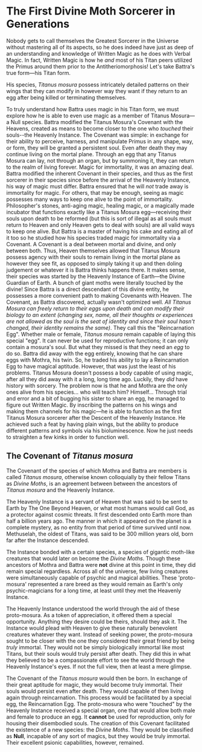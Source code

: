 # The First Divine Moth Sorcerer in Generations

Nobody gets to call themselves the Greatest Sorcerer in the Universe without mastering all of its aspects, so he does indeed have just as deep of an understanding and knowledge of Written Magic as he does with Verbal Magic. In fact, Written Magic is how he *and* most of his Titan peers utilized the Primus around them prior to the Antitheriomorphosis! Let's take Battra's true form—his Titan form. 

His species, *Titanus mosura* possess intricately detailed patterns on their wings that they can modify in however way they want if they return to an egg after being killed or terminating themselves. 

To truly understand how Battra uses magic in his Titan form, we must explore how he is able to even use magic as a member of Titanus Mosura—a Null species. Battra modified the Titanus Mosura's Covenant with the Heavens, created as means to become closer to the one who *touched* their souls--the Heavenly Instance. The Covenant was simple: in exchange for their ability to perceive, harness, and manipulate Primus in any shape, way, or form, they will be granted a persistent soul. Even after death they may continue living on the mortal plane. Through an egg that any Titanus Mosura can lay, not through an organ, but by summoning it, they can return to the realm of living forever. Magic for immortality, it was an amazing deal. Battra modified the inherent Covenant in their species, and thus as the first sorcerer in their species since before the arrival of the Heavenly Instance, his way of magic must differ. Battra ensured that he will *not* trade away is immortality for magic. For others, that may be enough, seeing as magic possesses many ways to keep one alive to the point of immortality. Philosopher's stones, anti-aging magic, healing magic, or a magically made incubator that functions exactly like a Titanus Mosura egg—receiving their souls upon death to be reformed (but this is sort of illegal as all souls must return to Heaven and only Heaven gets to deal with souls) are all valid ways to keep one alive. But Battra is a master of having his cake and eating all of it too so he studied how his species traded magic for immortality via a Covenant. A Covenant is a deal between mortal and divine, and only between both. Thus, Heaven themselves allowed that Titanus Mosura possess agency with their souls to remain living in the mortal plane as however they see fit, as opposed to simply taking it up and then doling judgement or whatever it is Battra thinks happens there. It makes sense, their species was started by the Heavenly Instance of Earth—the Divine Guardian of Earth. A bunch of giant moths were literally touched by the divine! Since Battra is a direct descendant of this divine entity, he possesses a more convenient path to making Covenants with Heaven. The Covenant, as Battra discovered, actually wasn't optimized well. *All Titanus Mosura can freely return to their eggs upon death and can modify their biology to an extent (changing sex, name, all their thoughts or experiences are not allowed as the soul is the seat of identity and since their soul hasn't changed, their identity remains the same)*. They call this the "Reincarnation Egg". Whether male or female, *Titanus mosura* remain capable of laying this special "egg". It can never be used for reproductive functions; it can only contain a mosura's soul. But what they missed is that they need an *egg* to do so. Battra did away with the egg entirely, knowing that he can share eggs with Mothra, his twin. So, he traded his ability to lay a Reincarnation Egg to have magical aptitude. However, that was just the least of his problems. Titanus Mosura doesn't possess a body capable of using magic, after all they did away with it a long, long time ago. Luckily, they *did* have history with sorcery. The problem now is that he and Mothra are the only ones alive from his species… who will teach him? Himself… Through trial and error and a bit of bugging his sister to share an egg, he managed to figure out Written Magic. By inscribing the patterns on his wings and making them channels for his magic—he is able to function as the first Titanus Mosura sorcerer after the Descent of the Heavenly Instance. He achieved such a feat by having plain wings, but the ability to produce different patterns and symbols via his bioluminescence. Now he just needs to straighten a few kinks in order to function well.

## The Covenant of *Titanus mosura* 

The Covenant of the species of which Mothra and Battra are members is called *Titanus mosura*, otherwise known colloquially by their fellow Titans as *Divine Moths*, is an agreement between between the ancestors of *Titanus mosura* and the Heavenly Instance. 

The Heavenly Instance is a servant of Heaven that was said to be sent to Earth by The One Beyond Heaven, or what most humans would call God, as a protector against cosmic threats. It first descended onto Earth more than half a billion years ago. The manner in which it appeared on the planet is a complete mystery, as no entity from that period of time survived until now. Methuselah, the oldest of Titans, was said to be 300 million years old, born far after the Instance descended.

The Instance bonded with a certain species, a species of gigantic moth-like creatures that would later on become the *Divine Moths*. Though these ancestors of Mothra and Battra were **not** divine at this point in time, they did remain special regardless. Across all of the universe, few living creatures were simultaneously capable of psychic and magical abilities. These 'proto-mosura' represented a rare breed as they would remain as Earth's only psychic-magicians for a long time, at least until they met the Heavenly Instance.

The Heavenly Instance understood the world through the aid of these proto-mosura. As a token of appreciation, it offered them a special opportunity. Anything they desire could be theirs, should they ask it. The Instance would plead with Heaven to give these naturally benevolent creatures whatever they want. Instead of seeking power, the proto-mosura sought to be closer with the one they considered their great friend by being *truly* immortal. They would not be simply biologically immortal like most Titans, but their souls would truly persist after death. They did this in what they believed to be a compassionate effort to see the world through the Heavenly Instance's eyes. If not the full view, then at least a mere glimpse.

The Covenant of the *Titanus mosura* would then be born. In exchange of their great aptitude for magic, they would become truly immortal. Their souls would persist even after death. They would capable of then living again through reincarnation. This process would be facilitated by a special egg, the Reincarnation Egg. The proto-mosura who were "touched" by the Heavenly Instance received a special organ, one that would allow both male and female to produce an egg. It **cannot** be used for reproduction, only for housing their disembodied souls. The creation of this Covenant facilitated the existence of a new species: the *Divine Moths*. They would be classified as **Null**, incapable of any sort of magics, but they would be truly immortal. Their excellent psionic capabilities, however, remained. 

